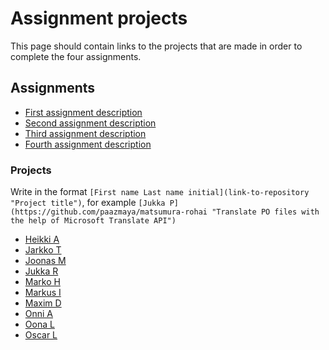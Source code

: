 # Assignment projects

This page should contain links to the projects that are made in order to complete the four assignments.


## Assignments

* [First assignment description](2014-09-16.md)
* [Second assignment description](2014-10-07.md)
* [Third assignment description](2014-10-28.md)
* [Fourth assignment description](2014-11-18.md)

### Projects

Write in the format `[First name Last name initial](link-to-repository "Project title")`, for example
`[Jukka P](https://github.com/paazmaya/matsumura-rohai "Translate PO files with the help of Microsoft Translate API")`


* [Heikki A](https://github.com/HeikkiAlanen/hal-image-optimizer "Application to optimize images for web usage")
* [Jarkko T](https://github.com/tuunanen/camelton "Generate and synchronize data skeletons across files")
* [Joonas M](https://github.com/merilainen-metropolia/trelloler "Automatically add necessary tasks into Trello")
* [Jukka R](https://github.com/jukra/web-tweak-n-optimize "Optimize & tweak your css, js, html and image files")
* [Marko H](https://github.com/Markoham/carpo-logger "Node.js Advanced Logger")
* [Markus I](https://github.com/mpiivonen/twitter-data "To get twitter streams and preprocess them")
* [Maxim D](https://github.com/tariel/trellotracker "Track time spent on your Trello cards")
* [Onni A](https://github.com/onnia/Local-upload-folder "Image folder that optimizes them to web gallery ")
* [Oona L](https://github.com/Oona/image-manager/tree/feature-first-assignment "Image manager - manage images in your project")
* [Oscar L](https://github.com/olemstrom/node-htmlbatchedit "Batch edit HTML files")
